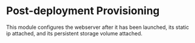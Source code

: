 # Post-deployment Provisioning
This module configures the webserver after it has been launched, its static ip
attached, and its persistent storage volume attached.
